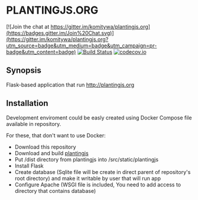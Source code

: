PLANTINGJS.ORG
====

[![Join the chat at https://gitter.im/komitywa/plantingjs.org](https://badges.gitter.im/Join%20Chat.svg)](https://gitter.im/komitywa/plantingjs.org?utm_source=badge&utm_medium=badge&utm_campaign=pr-badge&utm_content=badge)
[![Build Status](https://travis-ci.org/komitywa/plantingjs.org.svg)](https://travis-ci.org/komitywa/plantingjs.org)
[![codecov.io](http://codecov.io/github/komitywa/plantingjs.org/coverage.svg?branch=master)](http://codecov.io/github/komitywa/plantingjs.org?branch=master)

## Synopsis

Flask-based application that run http://plantingjs.org

## Installation

Development enviroment could be easly created using Docker Compose file available in repository.

For these, that don't want to use Docker:
* Download this repository
* Download and build [plantingjs](https://github.com/komitywa/plantingjs)
* Put /dist directory from plantingjs into /src/static/plantingjs
* Install Flask
* Create database (Sqlite file will be create in direct parent of repository's root directory) and make it writable by user that will run app
* Configure Apache (WSGI file is included, You need to add access to directory that contains database)
